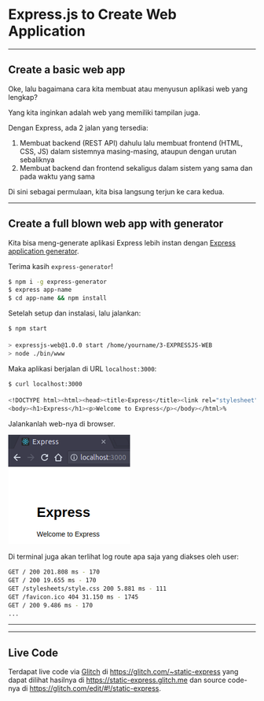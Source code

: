 # Express.js to Create Web Application

--------------------------------------------------------------------------------

## Create a basic web app

Oke, lalu bagaimana cara kita membuat atau menyusun aplikasi web yang lengkap?

Yang kita inginkan adalah web yang memiliki tampilan juga.

Dengan Express, ada 2 jalan yang tersedia:

1. Membuat backend (REST API) dahulu lalu membuat frontend (HTML, CSS, JS) dalam sistemnya masing-masing, ataupun dengan urutan sebaliknya
2. Membuat backend dan frontend sekaligus dalam sistem yang sama dan pada waktu yang sama

Di sini sebagai permulaan, kita bisa langsung terjun ke cara kedua.

--------------------------------------------------------------------------------

## Create a full blown web app with generator

Kita bisa meng-generate aplikasi Express lebih instan dengan [Express application generator](https://www.npmjs.com/package/express-generator).

Terima kasih `express-generator`!

```sh
$ npm i -g express-generator
$ express app-name
$ cd app-name && npm install
```

Setelah setup dan instalasi, lalu jalankan:

```sh
$ npm start

> expressjs-web@1.0.0 start /home/yourname/3-EXPRESSJS-WEB
> node ./bin/www
```

Maka aplikasi berjalan di URL `localhost:3000`:

```sh
$ curl localhost:3000

<!DOCTYPE html><html><head><title>Express</title><link rel="stylesheet" href="/stylesheets/style.css"></head>
<body><h1>Express</h1><p>Welcome to Express</p></body></html>%
```

Jalankanlah web-nya di browser.

![express-web-welcome](./assets/express-web-welcome.png)

Di terminal juga akan terlihat log route apa saja yang diakses oleh user:

```sh
GET / 200 201.808 ms - 170
GET / 200 19.655 ms - 170
GET /stylesheets/style.css 200 5.881 ms - 111
GET /favicon.ico 404 31.150 ms - 1745
GET / 200 9.486 ms - 170
...
```

--------------------------------------------------------------------------------



--------------------------------------------------------------------------------

## Live Code

Terdapat live code via [Glitch](https://glitch.me) di <https://glitch.com/~static-express> yang dapat dilihat hasilnya di <https://static-express.glitch.me> dan source code-nya di <https://glitch.com/edit/#!/static-express>.
